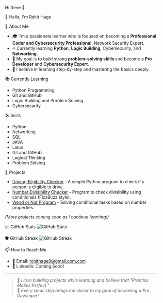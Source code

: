  Hi there 👋

<!--
**rohithage/rohithage** is a ✨ _special_ ✨ repository because its `README.md` (this file) appears on your GitHub profile.

Here are some ideas to get you started:
🚀 About Me
- 🔭 I’m currently working on learning Python
- 🌱 I’m currently learning Cybersecurity
- 👯 I’m looking to collaborate on open-source projects
- 🤔 I’m looking for help with ...
- 💬 Ask me about Python, git, Linux, Networking, Cybersecurity
- 📫 How to reach me: rohithage@gmail.com

🛠️ Skills
- Python
- Git and GitHub
- Linux basics
- Cybersecurity Fundamentals
-->

 👋 Hello, I'm Rohit Hage

 🚀 About Me
- 🎓 I'm a passionate learner who is focused on becoming a **Professional Coder and Cybersecurity Professional**, Network Security Expert.
- 🔥 Currently learning **Python**, **Logic Building**, Cybersecurity,  and **Networking**.
- 🎯 My goal is to build strong **problem-solving skills** and become a **Pro Developer** and **Cybersecurity Expert**.
- 🧠 I believe in learning step-by-step and mastering the basics deeply.

 📚 Currently Learning
- Python Programming 
- Git and GitHub
- Logic Building and Problem Solving
- Cybersecurity 

 🛠️ Skills
- Python
- Networking
- SQL
- JAVA
- Linux
- Git and GitHub
- Logical Thinking
- Problem Solving

 🧩 Projects
- [Driving Eligibility Checker]() - A simple Python program to check if a person is eligible to drive.
- [Number Divisibility Checker]() - Program to check divisibility using conditionals (FizzBuzz style).
- [Weird or Not Program]() - Solving conditional tasks based on number properties.

_(More projects coming soon as I continue learning!)_

 📈 GitHub Stats
![GitHub Stats](https://github-readme-stats.vercel.app/api?username=yourusername&show_icons=true&theme=radical)

 🛡️ GitHub Streak
![GitHub Streak](https://github-readme-streak-stats.herokuapp.com/?user=yourusername&theme=dark)

 📫 How to Reach Me
- 📧 Email: rohithage8@gmail.com.com
- 📩 LinkedIn: Coming Soon!

---

> 💬 *I love building projects while learning and believe that "Practice Makes Perfect."*  
> 🚀 *Every small step brings me closer to my goal of becoming a Pro Developer!*


